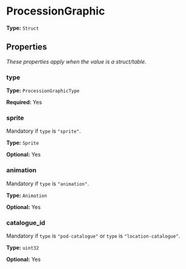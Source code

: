 # ProcessionGraphic

**Type:** `Struct`

## Properties

*These properties apply when the value is a struct/table.*

### type

**Type:** `ProcessionGraphicType`

**Required:** Yes

### sprite

Mandatory if `type` is `"sprite"`.

**Type:** `Sprite`

**Optional:** Yes

### animation

Mandatory if `type` is `"animation"`.

**Type:** `Animation`

**Optional:** Yes

### catalogue_id

Mandatory if `type` is `"pod-catalogue"` or `type` is `"location-catalogue"`.

**Type:** `uint32`

**Optional:** Yes


